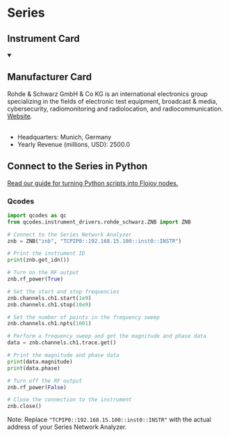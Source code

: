 
# Series

## Instrument Card



<details open>
<summary><h2>Manufacturer Card</h2></summary>
Rohde & Schwarz GmbH & Co KG is an international electronics group specializing in the fields of electronic test equipment, broadcast & media, cybersecurity, radiomonitoring and radiolocation, and radiocommunication. <a href=https://www.rohde-schwarz.com/ca/home_48230.html>Website</a>.
<br></br>
<ul>
  <li>Headquarters: Munich, Germany</li>
  <li>Yearly Revenue (millions, USD): 2500.0</li>
</ul>
</details>

## Connect to the Series in Python

[Read our guide for turning Python scripts into Flojoy nodes.](https://docs.flojoy.ai/custom-nodes/creating-custom-node/)


### Qcodes

```python
import qcodes as qc
from qcodes.instrument_drivers.rohde_schwarz.ZNB import ZNB

# Connect to the Series Network Analyzer
znb = ZNB("znb", "TCPIP0::192.168.15.100::inst0::INSTR")

# Print the instrument ID
print(znb.get_idn())

# Turn on the RF output
znb.rf_power(True)

# Set the start and stop frequencies
znb.channels.ch1.start(1e9)
znb.channels.ch1.stop(10e9)

# Set the number of points in the frequency sweep
znb.channels.ch1.npts(1001)

# Perform a frequency sweep and get the magnitude and phase data
data = znb.channels.ch1.trace.get()

# Print the magnitude and phase data
print(data.magnitude)
print(data.phase)

# Turn off the RF output
znb.rf_power(False)

# Close the connection to the instrument
znb.close()
```
Note: Replace `"TCPIP0::192.168.15.100::inst0::INSTR"` with the actual address of your Series Network Analyzer.

